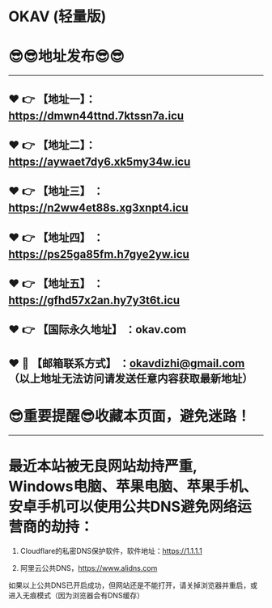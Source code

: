 # OKAV (轻量版)
:sunglasses::sunglasses:地址发布:sunglasses::sunglasses:
==

------
:heart: :point_right: 【地址一】：https://dmwn44ttnd.7ktssn7a.icu
------
:heart: :point_right: 【地址二】：https://aywaet7dy6.xk5my34w.icu
------
:heart: :point_right: 【地址三】 ：https://n2ww4et88s.xg3xnpt4.icu
-----
:heart: :point_right: 【地址四】 ：https://ps25ga85fm.h7gye2yw.icu
------
:heart: :point_right: 【地址五】 ：https://gfhd57x2an.hy7y3t6t.icu
------
:heart: :point_right: 【国际永久地址】 ：okav.com
------------
:heart: :e-mail: 【邮箱联系方式】 ：okavdizhi@gmail.com （以上地址无法访问请发送任意内容获取最新地址）
------
:sunglasses:重要提醒:sunglasses:收藏本页面，避免迷路！
==
------
最近本站被无良网站劫持严重, Windows电脑、苹果电脑、苹果手机、安卓手机可以使用公共DNS避免网络运营商的劫持：
==

1. Cloudflare的私密DNS保护软件，软件地址：https://1.1.1.1

2. 阿里云公共DNS，https://www.alidns.com

如果以上公共DNS已开启成功，但网站还是不能打开，请关掉浏览器并重启，或进入无痕模式（因为浏览器会有DNS缓存）
